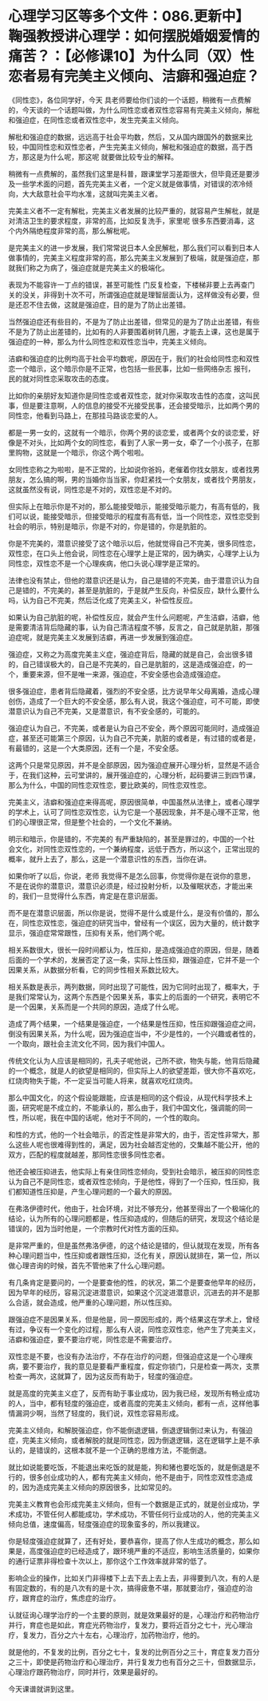# 心理学习区等多个文件：086.更新中】鞠强教授讲心理学：如何摆脱婚姻爱情的痛苦？：【必修课10】为什么同（双）性恋者易有完美主义倾向、洁癖和强迫症？

《同性恋》，各位同学好，今天 具老师要给你们谈的一个话题，稍微有一点费解的，今天谈的一个话题叫做，为什么同性恋或者双性恋容易有完美主义倾向，解枇和强迫症，在同性恋或者双性恋中，发生完美主义倾向。

解枇和强迫症的数据，远远高于社会平均数，然后，又从国内跟国外的数据来比较，中国同性恋和双性恋者，产生完美主义倾向，解枇和强迫症的数据，高于西方，那这是为什么呢，那这呢 就要做比较专业的解释。

稍微有一点费解的，虽然我们这里是科普，跟课堂学习差距很大，但毕竟还是要涉及一些学术面的问题，首先完美主义者，一个定义就是做事情，对错误的浓冷倾向，大大敌意社会平均水准，这就叫完美主义者。

完美主义者不一定有解枇，完美主义者发展的比较严重的，就容易产生解枇，就是对清洁卫生的要求程度，非常的高，比如反复洗手，家里呢 很多东西要消毒，这个内外隔绝程度非常的高，那么解枇呢。

是完美主义的进一步发展，我们常常说日本人全民解枇，那么我们可以看到日本人做事情的，完美主义程度非常的高，那么完美主义发展到了极端，就是强迫症，那就我们称之为病了，强迫症就是完美主义的极端化。

表现为不能容许一丁点的错误，甚至可能性 门反复检查，下楼梯非要上去再查门关的没关，非得到十次不可，所谓强迫症就是理智层面认为，这样做没有必要，但是还忍不住去做，这就是强迫症，目的是为了防止出差错。

当然强迫症还有些目的，不是为了防止出差错，但常见的是为了防止出差错，有些不是为了防止出差错的，比如有的人非要围着树转几圈，才能去上课，这也是属于强迫症的一种，那么为什么同性恋和双性恋当中，完美主义倾向。

洁癖和强迫症的比例均高于社会平均数呢，原因在于，我们的社会给同性恋和双性恋一个暗示，这个暗示你是不正常，也包括一些民事，比如一些网络杂志 报刊，民的就对同性恋采取攻击的态度。

比如你的亲朋好友知道你是同性恋或者双性恋，就对你采取攻击性的态度，这叫民事，但是要注意啊，人的信息的接受不光接受民事，还会接受暗示，比如两个男的同性恋，他看到马路上，在那挂马路谈恋爱的人。

都是一男一女的，这就有一个暗示，你两个男的谈恋爱，或者两个女的谈恋爱，好像是不对头，比如两个女的同性恋，看到了人家一男一女，牵了一个小孩子，在那里购物，这就是一个暗示，你这个两个啦啦。

女同性恋称之为啦啦，是不正常的，比如说你爸妈，老催着你找女朋友，或者找男朋友，怎么搞的啊，男的当婚你当当家，你赶紧找一个女朋友，或者找个男朋友，这就虽然没有说，同性恋是不对的，双性恋是不对的。

但实际上在暗示你是不对的，那么能接受暗示，能接受暗示能力，有高有低的，我们可以说，能接受暗示，但接受暗示的程度有高有低，当一个同性恋，双性恋受到社会的明示，特别是暗示，你是不对的，你是错的，你是肮脏的。

你是不完美的，潜意识接受了这个暗示以后，他就觉得自己不完美，很多同性恋，双性恋，在口头上他会说，同性恋在心理学上是正常的，因为确实，心理学上认为同性恋，双性恋不是一个心理疾病，他口头说心理学是正常的。

法律也没有禁止，但他的潜意识还是认为，自己是错的不完美，由于潜意识认为自己是错的，不完美的，甚至是肮脏的，于是就产生反向，补偿反应，缺什么要什么吗，认为自己不完美，然后泛化成了完美主义，补偿性反应。

如果认为自己肮脏的呢，补偿性反应，就会产生什么问题呢，产生洁癖，洁癖，他是需要清洁背后隐藏的事，认为自己清洁程度不够，反言之，自己就是肮脏，那强迫症呢，就是完美主义发展到洁癖，再进一步发展到强迫症。

强迫症，又称之为高度完美主义症，强迫症背后，隐藏的就是自己，会出很多错的，自己错误极大的，自己是不完美的，自己是肮脏的，这是造成强迫症，的一个，重要来源，但不是唯一来源，强迫症，不安全感也会造成强迫症。

很多强迫症，患者背后隐藏着，强烈的不安全感，比方说早年父母离婚，造成心理创伤，造成了一个巨大的不安全感，那么有人说，我这个强迫症，可不可能，即使潜意识认为自己不完美，又是潜意识，有不安全感的，可能的。

强迫症认为自己，不完美，或者是认为自己不安全，两个原因可能同时，造成强迫症，甚至还可能第三个原因，认为自己不完美，肮脏的或者是，有过错的或者是，有最错的，这是一个大类原因，还有一个是，不安全感。

这两个只是常见原因，并不是全部原因，因为强迫症展开心理分析，显然是不适合于，在我们这种，云可堂讲的，展开强迫症的，心理分析，起码要讲三到四节课，那么为什么，中国的同性恋双性恋，要比欧美的，同性恋双性恋。

完美主义，洁癖和强迫症来得高呢，原因很简单，中国虽然从法律上，或者心理学的学术上，认可了同性恋双性恋，认为它是一个基因现象，并不是心理不正常，他们的心理很正常，但是整个社会的，一个文化不兼纳。

明示和暗示，你是错的，不完美的 有严重缺陷的，甚至是罪过的，中国的一个社会文化，对同性恋双性恋的，一个兼纳程度，远低于西方，所以这个，正常出现的概率，就升上去了，那么，这是一个潜意识性的东西，当你在讲。

如果你听了以后，你说，老师 我觉得不是怎么回事，你觉得你是在说你的意思，不是在说你的潜意识，潜意识必须是，经过投射分析，以及催眠状态，才能出来的，我们一旦觉得什么东西，肯定是在意识层面。

而不是在潜意识层面，所以你是说，觉得不是什么或是什么，是没有价值的，那么在，同性恋双性恋，强迫症的研究当中，曾经有一个误区，因为大量的，统计数字显示，强迫症常常跟性，压抑有关系，他们两个呢。

相关系数很大，很长一段时间都认为，性压抑，是造成强迫症的原因，但是，随着后面的一个学术的，发展否定了这一条，实际上性压抑，跟强迫症，它并不是一个因果关系，从数据分析看，它的同步性相关系数比较大。

相关系数是表示，两列数据，同时出现了可能性，因为它同时出现了，概率大，于是我们常常认为，这两个东西是个因果关系，事实上的后面的一个研究，表明它不是一个因果，关系而是一个共同的原因，造成了什么呢。

造成了两个结果，一个结果是强迫症，一个结果是性压抑，性压抑跟强迫症之间，倒没有因果关系，为什么呢，因为强迫症当中，不少是性的，一个兴趣或者性的，一个取向，跟社会主流文化不同，因为我们中国人。

传统文化认为人应该是相同的，孔夫子呢他说，己所不欲，物失与能，他背后隐藏的一个概念，就是人的欲望是相同的，但实际上人的欲望差距，很大你不喜欢吃，红烧肉物失于能，不一定妥当可能人将来，就喜欢吃红烧肉。

那么中国文化，的这个假设能跟能，应该是相同的这个假设，从现代科学技术上面，研究呢是不成立的，不能承认的，那么由于，我们中国文化，强调能的同一性，所以呢，我在中国的话呢，他对于不同的，一个性的取向。

和性的方式，他的一个社会暗示，的否定性是非常大的，由于，否定性非常大，那么这些人呢也很难得到性的，满足，因为社会越否定他的，交集越不能公开，他的双方，匹配的程度就越差，那同性恋很多同性恋者。

他还会被压抑进去，他实际上有亲住同性恋倾向，受到社会暗示，被压抑的同性恋认为自己不是同性恋，或者双性恋倾向，于是他性，得到了一个压抑，性压抑，我们都知道性压抑是，产生心理问题的一个最大的原因。

在弗洛伊德时代，他由于，社会环境，对比不够充分，他甚至得出了一个极端化的结论，认为所有的心理问题都是，性压抑造成的，但随后的研究，发现这个结论是错误的，因为当时他是，一个宗教时代对性方面的压抑。

是非常严重的，但是虽然弗洛伊德，的这个结论是错的，但认就现在发现，所有各种心理问题当中，性压抑或者跟性压抑，泛化有关，原因认就排在，第一位，所以做心理咨询的时候，首先不管他来了什么心理问题。

有几条肯定是要问的，一个是要查他的性，的状况，第二个是要查他早年的经历，因为早年的经历，容易沉淀进潜意识，如果这个沉淀进潜意识，沉进去的并不是那么合适，就会造成，他严重的心理问题，所以性压抑。

跟强迫症不是因果关系，但是他是，同一原因形成的，两个结果这在学术上，曾经有过，争议有一个变化的过程，那么有人说，同性恋双性恋，他产生了完美主义，洁癖和强迫症，要不要治疗呢，同性恋是不需要治疗。

双性恋是不要，也没有办法治疗，不存在治疗的问题，但强迫症这是一个心理疾病，要不要治疗，我的意见是要看严重程度，假定你锁门，只是检查一两次，支票检查一两次，这就算了，因为这反而有助于，轻度的强迫症。

就是高度的完美主义症了，反而有助于事业成功，因为我已经，发现所有畅业成功的人，当中，都有轻度的强迫症，或者高度的完美主义倾向，都有一点，这样他事情漏洞少啊，当然了轻度的，我们说，双性恋容易形成。

完美主义倾向，和解脱强迫症，你不能倒退逻辑，倒退逻辑倒过来认为，有强迫症，完美主义倾向，或者解脱的就是同性恋，因为倒退逻辑，这在逻辑学上是不承认的，是错误的，这根本就不是一个正确的思维方法，不能倒退。

就比如说能要吃饭，不能退出来吃饭的就是能，狗和猪也要吃饭的，就是倒退是不行的，很多创业成功的人，都有完美主义倾向，他不是由于，同性恋双性恋造成的，因为造成完美主义倾向的原因很多，比如常见的。

完美主义教育也会形成完美主义倾向，但有一个数据是正式的，就是创业成功，学术成功，不管任何人都能成功，学术成功，不管任何行业成功的人，他的完美主义倾向总值，速度偏高，轻度强迫症的现象蛮多的，所以我建议。

你是轻度强迫症就算了，还有好处，要恭喜你，提高了你人生成功的概念，那么如果是，高度强迫症的已经造成了，跟环境严重的不适应，影响生活质量的，如果你的通行证票非得检查十次以上，那你这个工作效率就非常的低了。

影响企业的操作，比如关门非得楼下上去下去上去上去，非得要到八次，有的人是有固定数的，有的是八次有的是十次，搞得疲惫不堪，那就要治疗，强迫症的治疗，跟育症的治疗，焦虑症的治疗。

认就征询心理学治疗的一个主要的原则，就是效果最好的是，心理治疗和药物治疗并行，育症也是如此，育症光药物治疗，复发力，要将近百分之七十，光心理治疗，复发力，百分之六十左右，心理治疗，加药物治疗，他的。

就是他的，不复发的比例，百分之七十，复发的比例百分之三十，育症复发力百分之三十，即使是药物治疗和心理治疗，并行复发力也有百分之三十，但数据显示，心理治疗跟药物治疗，同时并行，效果是最好的。

今天课谱就讲到这里。